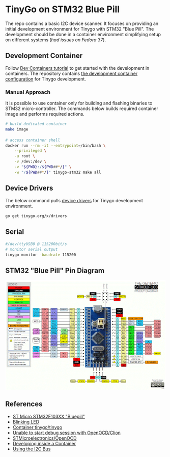 # TinyGo on STM32 Blue Pill

The repo contains a basic I2C device scanner. It focuses on providing an initial development environment for Tinygo with STM32 "Blue Pill". The development should be done in a container environment simplifying setup on different systems (*had issues on Fedora 37*).

## Development Container

Follow [Dev Containers tutorial](https://code.visualstudio.com/docs/devcontainers/tutorial) to get started with the development in containers. The repository contains [the development container configuration](./.devcontainer/devcontainer.json) for Tinygo development.

### Manual Approach

It is possible to use container only for building and flashing binaries to STM32 micro-controller. The commands below builds required container image and performs required actions.

```bash
# build dedicated container
make image

# access container shell
docker run --rm -it --entrypoint=/bin/bash \
    --privileged \
    -u root \
    -v /dev:/dev \
    -v "${PWD}:/${PWD##*/}" \
    -w "/${PWD##*/}" tinygo-stm32 make all

```

## Device Drivers

The below command pulls [device drivers](https://tinygo.org/docs/reference/devices/) for Tinygo development environment.

```bash
go get tinygo.org/x/drivers
```

## Serial

```bash
#/dev/ttyUSB0 @ 115200bit/s
# monitor serial output
tinygo monitor -baudrate 115200 

```

## STM32 "Blue Pill" Pin Diagram

![pinout](./STM32-Pin-Details.png)

## References

- [ST Micro STM32F103XX "Bluepill"](https://tinygo.org/docs/reference/microcontrollers/bluepill/)
- [Blinking LED](https://tinygo.org/docs/tutorials/blinky/)
- [Container tinygo/tinygo](https://hub.docker.com/r/tinygo/tinygo)
- [Unable to start debug session with OpenOCD/Clion](https://stackoverflow.com/questions/71608471/unable-to-start-debug-session-with-openocd-clion)
- [STMicroelectronics/OpenOCD](https://github.com/STMicroelectronics/OpenOCD)
- [Developing inside a Container](https://code.visualstudio.com/docs/devcontainers/containers)
- [Using the I2C Bus](https://www.robot-electronics.co.uk/i2c-tutorial)